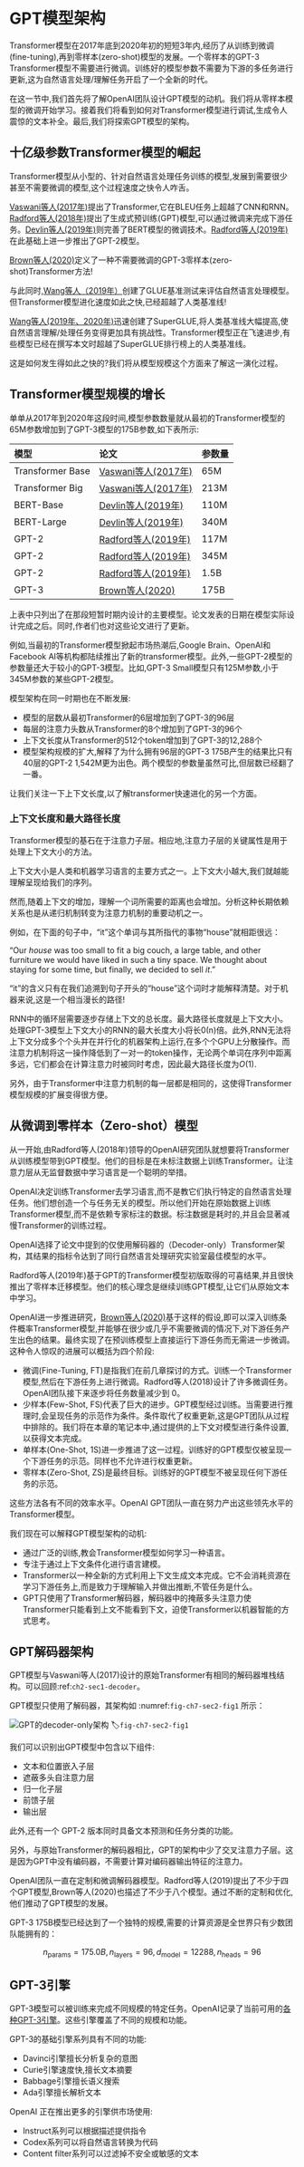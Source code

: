 # GPT模型架构

Transformer模型在2017年底到2020年初的短短3年内,经历了从训练到微调(fine-tuning),再到零样本(zero-shot)模型的发展。一个零样本的GPT-3 Transformer模型不需要进行微调。训练好的模型参数不需要为下游的多任务进行更新,这为自然语言处理/理解任务开启了一个全新的时代。

在这一节中,我们首先将了解OpenAI团队设计GPT模型的动机。我们将从零样本模型的微调开始学习。接着我们将看到如何对Transformer模型进行调试,生成令人震惊的文本补全。最后,我们将探索GPT模型的架构。

## 十亿级参数Transformer模型的崛起

Transformer模型从小型的、针对自然语言处理任务训练的模型,发展到需要很少甚至不需要微调的模型,这个过程速度之快令人咋舌。

[Vaswani等人(2017年)](https://arxiv.org/pdf/1706.03762)提出了Transformer,它在BLEU任务上超越了CNN和RNN。[Radford等人(2018年)](https://www.mikecaptain.com/resources/pdf/GPT-1.pdf)提出了生成式预训练(GPT)模型,可以通过微调来完成下游任务。[Devlin等人(2019年)](https://arxiv.org/pdf/1810.04805.pdf)则完善了BERT模型的微调技术。[Radford等人(2019年)](https://insightcivic.s3.us-east-1.amazonaws.com/language-models.pdf)在此基础上进一步推出了GPT-2模型。

[Brown等人(2020)](https://arxiv.org/pdf/2005.14165)定义了一种不需要微调的GPT-3零样本(zero-shot)Transformer方法!

与此同时,[Wang等人（2019年）](https://arxiv.org/abs/1804.07461)创建了GLUE基准测试来评估自然语言处理模型。但Transformer模型进化速度如此之快,已经超越了人类基准线!

[Wang等人(2019年、2020年)](https://arxiv.org/abs/1905.00537)迅速创建了SuperGLUE,将人类基准线大幅提高,使自然语言理解/处理任务变得更加具有挑战性。Transformer模型正在飞速进步,有些模型已经在撰写本文时超越了SuperGLUE排行榜上的人类基准线。

这是如何发生得如此之快的?我们将从模型规模这个方面来了解这一演化过程。

## Transformer模型规模的增长

单单从2017年到2020年这段时间,模型参数数量就从最初的Transformer模型的65M参数增加到了GPT-3模型的175B参数,如下表所示:


|模型|论文|参数量|
|:----|:----|:----|
|Transformer Base| [Vaswani等人(2017年)](https://arxiv.org/pdf/1706.03762) |65M|
|Transformer Big| [Vaswani等人(2017年)](https://arxiv.org/pdf/1706.03762) |213M|
|BERT-Base| [Devlin等人(2019年)](https://arxiv.org/pdf/1810.04805.pdf) |110M|
|BERT-Large| [Devlin等人(2019年)](https://arxiv.org/pdf/1810.04805.pdf) |340M|
|GPT-2| [Radford等人(2019年)](https://insightcivic.s3.us-east-1.amazonaws.com/language-models.pdf) |117M|
|GPT-2| [Radford等人(2019年)](https://insightcivic.s3.us-east-1.amazonaws.com/language-models.pdf) |345M|
|GPT-2| [Radford等人(2019年)](https://insightcivic.s3.us-east-1.amazonaws.com/language-models.pdf) |1.5B|
|GPT-3| [Brown等人(2020)](https://arxiv.org/pdf/2005.14165) |175B|


上表中只列出了在那段短暂时期内设计的主要模型。论文发表的日期在模型实际设计完成之后。同时,作者们也对这些论文进行了更新。

例如,当最初的Transformer模型掀起市场热潮后,Google Brain、OpenAI和Facebook AI等机构都陆续推出了新的transformer模型。此外,一些GPT-2模型的参数量还大于较小的GPT-3模型。比如,GPT-3 Small模型只有125M参数,小于345M参数的某些GPT-2模型。

模型架构在同一时期也在不断发展:

- 模型的层数从最初Transformer的6层增加到了GPT-3的96层
- 每层的注意力头数从Transformer的8个增加到了GPT-3的96个
- 上下文长度从Transformer的512个token增加到了GPT-3的12,288个
- 模型架构规模的扩大,解释了为什么拥有96层的GPT-3 175B产生的结果比只有40层的GPT-2 1,542M更为出色。两个模型的参数量虽然可比,但层数已经翻了一番。

让我们关注一下上下文长度,以了解transformer快速进化的另一个方面。

### 上下文长度和最大路径长度

Transformer模型的基石在于注意力子层。相应地,注意力子层的关键属性是用于处理上下文大小的方法。

上下文大小是人类和机器学习语言的主要方式之一。上下文大小越大,我们就越能理解呈现给我们的序列。

然而,随着上下文的增加，理解一个词所需要的距离也会增加。分析这种长期依赖关系也是从递归机制转变为注意力机制的重要动机之一。

例如，在下面的句子中，“it”这个单词与其所指代的事物“house”就相距很远：

“Our *house* was too small to fit a big couch, a large table, and other furniture we would have liked in such a tiny space. We thought about staying for some time, but finally, we decided to sell *it*.”

“it”的含义只有在我们追溯到句子开头的“house”这个词时才能解释清楚。对于机器来说,这是一个相当漫长的路径!

RNN中的循环层需要逐步存储上下文的总长度。最大路径长度就是上下文大小。处理GPT-3模型上下文大小的RNN的最大长度大小将长0(n)倍。此外,RNN无法将上下文分成多个个头并在并行化的机器架构上运行,在多个个GPU上分散操作。而注意力机制将这一操作降低到了一对一的token操作，无论两个单词在序列中距离多远，它们都会在计算注意力时被同时考虑，因此最大路径长度为$O(1)$.

另外，由于Transformer中注意力机制的每一层都是相同的，这使得Transformer模型规模的扩展变得很方便。

## 从微调到零样本（Zero-shot）模型

从一开始,由Radford等人(2018年)领导的OpenAI研究团队就想要将Transformer从训练模型带到GPT模型。他们的目标是在未标注数据上训练Transformer。让注意力层从无监督数据中学习语言是一个聪明的举措。

OpenAI决定训练Transformer去学习语言,而不是教它们执行特定的自然语言处理任务。他们想创造一个与任务无关的模型。所以他们开始在原始数据上训练Transformer模型,而不是依赖专家标注的数据。标注数据是耗时的,并且会显著减慢Transformer的训练过程。

OpenAI选择了论文中提到的仅使用解码器的（Decoder-only）Transformer架构，其结果的指标令达到了同行自然语言处理研究实验室最佳模型的水平。

Radford等人(2019年)基于GPT的Transformer模型初版取得的可喜结果,并且很快推出了零样本迁移模型。他们的核心理念是继续训练GPT模型,让它们从原始文本中学习。

OpenAI进一步推进研究，[Brown等人(2020)](https://arxiv.org/pdf/2005.14165)基于这样的假设,即可以深入训练条件概率Transformer模型,并能够在很少或几乎不需要微调的情况下,对下游任务产生出色的结果。最终实现了在预训练模型上直接运行下游任务而无需进一步微调。这种令人惊叹的进展可以概括为四个阶段:

- 微调(Fine-Tuning, FT)是指我们在前几章探讨的方式。训练一个Transformer模型,然后在下游任务上进行微调。Radford等人(2018)设计了许多微调任务。OpenAI团队接下来逐步将任务数量减少到 0。
- 少样本(Few-Shot, FS)代表了巨大的进步。GPT模型经过训练。当需要进行推理时,会呈现任务的示范作为条件。条件取代了权重更新,这是GPT团队从过程中排除的。我们将在本章的笔记本中,通过提供的上下文对模型进行条件设置,以获得文本完成。
- 单样本(One-Shot, 1S)进一步推进了这一过程。训练好的GPT模型仅被呈现一个下游任务的示范。同样也不允许进行权重更新。
- 零样本(Zero-Shot, ZS)是最终目标。训练好的GPT模型不被呈现任何下游任务的示范。

这些方法各有不同的效率水平。OpenAI GPT团队一直在努力产出这些领先水平的Transformer模型。

我们现在可以解释GPT模型架构的动机:

- 通过广泛的训练,教会Transformer模型如何学习一种语言。
- 专注于通过上下文条件化进行语言建模。
- Transformer以一种全新的方式利用上下文生成文本完成。它不会消耗资源在学习下游任务上,而是致力于理解输入并做出推断,不管任务是什么。
- GPT只使用了Transformer解码器，解码器中的掩蔽多头注意力使Transformer只能看到上文不能看到下文，迫使Transformer以机器智能的方式思考。

## GPT解码器架构

GPT模型与Vaswani等人(2017)设计的原始Transformer有相同的解码器堆栈结构。可以回顾:ref:`ch2-sec1-decoder`。

GPT模型只使用了解码器，其架构如 :numref:`fig-ch7-sec2-fig1` 所示：

![GPT的decoder-only架构](screenshots/GPT-arch.svg)
:label:`fig-ch7-sec2-fig1`

我们可以识别出GPT模型中包含以下组件:

- 文本和位置嵌入子层
- 遮蔽多头自注意力层
- 归一化子层
- 前馈子层
- 输出层

此外,还有一个 GPT-2 版本同时具备文本预测和任务分类的功能。

另外，与原始Transformer的解码器相比，GPT的架构中少了交叉注意力子层。这是因为GPT中没有编码器，不需要计算对编码器输出特征的注意力。

OpenAI团队一直在定制和微调解码器模型。Radford等人(2019)提出了不少于四个GPT模型,Brown等人(2020)也描述了不少于八个模型。通过不断的定制和优化,他们推动了GPT模型的发展。

GPT-3 175B模型已经达到了一个独特的规模,需要的计算资源是全世界只有少数团队能拥有的：

$$
n_\text{params}=175.0B, n_\text{layers}=96, d_\text{model}=12288, n_\text{heads}=96
$$

## GPT-3引擎

GPT-3模型可以被训练来完成不同规模的特定任务。OpenAI记录了当前可用的[各种GPT-3引擎](https://beta.openai.com/docs/engines)。这些引擎覆盖了不同的规模和功能。

GPT-3的基础引擎系列具有不同的功能:

- Davinci引擎擅长分析复杂的意图
- Curie引擎速度快,擅长文本摘要
- Babbage引擎擅长语义搜索
- Ada引擎擅长解析文本

OpenAI 正在推出更多的引擎供市场使用:

- Instruct系列可以根据描述提供指令
- Codex系列可以将自然语言转换为代码
- Content filter系列可以过滤掉不安全或敏感的文本
